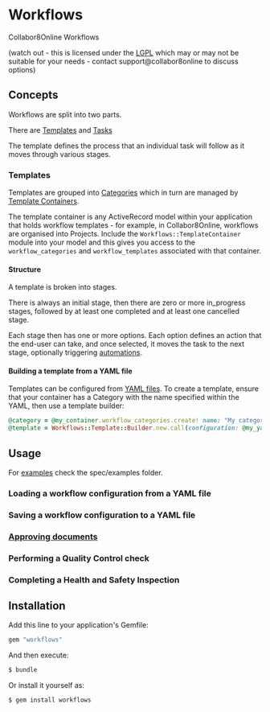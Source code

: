 # Workflows
Collabor8Online Workflows

(watch out - this is licensed under the [LGPL](/LICENCE) which may or may not be suitable for your needs - contact support@collabor8online to discuss options)

## Concepts

Workflows are split into two parts.

There are [Templates](/app/models/workflows/template.rb) and [Tasks](/)

The template defines the process that an individual task will follow as it moves through various stages.

### Templates

Templates are grouped into [Categories](/app/models/workflows/category.rb) which in turn are managed by [Template Containers](/lib/workflows/template_container.rb).

The template container is any ActiveRecord model within your application that holds workflow templates - for example, in Collabor8Online, workflows are organised into Projects.  Include the `Workflows::TemplateContainer` module into your model and this gives you access to the `workflow_categories` and `workflow_templates` associated with that container.

#### Structure

A template is broken into stages.

There is always an initial stage, then there are zero or more in_progress stages, followed by at least one completed and at least one cancelled stage.

Each stage then has one or more options.  Each option defines an action that the end-user can take, and once selected, it moves the task to the next stage, optionally triggering [automations](https://github.com/Collabor8Online/c8o_automations).

#### Building a template from a YAML file

Templates can be configured from [YAML files](/spec/examples/approvals.yml).  To create a template, ensure that your container has a Category with the name specified within the YAML, then use a template builder:

```ruby
@category = @my_container.workflow_categories.create! name: "My category"
@template = Workflows::Template::Builder.new.call(configuration: @my_yaml, container: @my_container)
```

## Usage

For [examples](/spec/examples) check the spec/examples folder.

### Loading a workflow configuration from a YAML file

### Saving a workflow configuration to a YAML file

### [Approving documents](/spec/examples/approving_documents_spec.rb)

### Performing a Quality Control check

### Completing a Health and Safety Inspection


## Installation
Add this line to your application's Gemfile:

```ruby
gem "workflows"
```

And then execute:
```bash
$ bundle
```

Or install it yourself as:
```bash
$ gem install workflows
```


